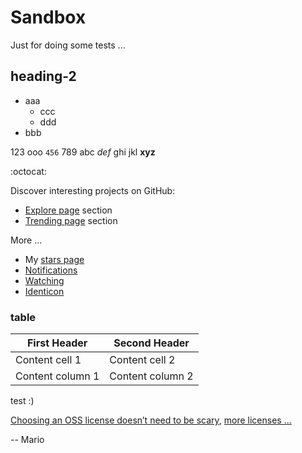 # Sandbox
Just for doing some tests ...

## heading-2
- aaa
  - ccc
  - ddd
- bbb

123 ooo `456` 789
abc *def* ghi jkl
**xyz**

:octocat:

Discover interesting projects on GitHub:
  - [Explore page](https://github.com/explore) section
  - [Trending page](https://github.com/trending) section

More ...
 - My [stars page](https://github.com/stars)
 - [Notifications](https://github.com/notifications)
 - [Watching](https://github.com/watching)
 - [Identicon](https://identicons.github.com/Mokolea.png)

### table

First Header | Second Header
------------ | -------------
Content cell 1 | Content cell 2
Content column 1 | Content column 2

test :)

[Choosing an OSS license doesn’t need to be scary](http://choosealicense.com), 
[more licenses ...](http://choosealicense.com/licenses)

-- Mario
